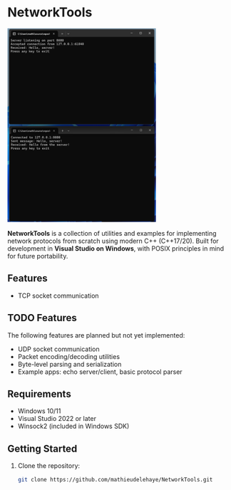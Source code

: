 # NetworkTools

<p align="left">
  <img src="Screenshots/Screenshot-01.png" alt="NetworkTools Screenshot" width="66%" />
</p>

**NetworkTools** is a collection of utilities and examples for implementing network protocols from scratch using modern C++ (C++17/20). Built for development in **Visual Studio on Windows**, with POSIX principles in mind for future portability.

## Features

- TCP socket communication

## TODO Features

The following features are planned but not yet implemented:

- UDP socket communication
- Packet encoding/decoding utilities
- Byte-level parsing and serialization
- Example apps: echo server/client, basic protocol parser

## Requirements

- Windows 10/11
- Visual Studio 2022 or later
- Winsock2 (included in Windows SDK)

## Getting Started

1. Clone the repository:
   ```bash
   git clone https://github.com/mathieudelehaye/NetworkTools.git
